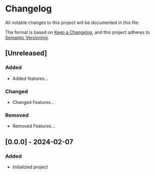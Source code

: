 # Changelog

All notable changes to this project will be documented in this file.

The format is based on [Keep a Changelog](https://keepachangelog.com/en/1.1.0/),
and this project adheres to [Semantic Versioning](https://semver.org/spec/v2.0.0.html).

## [Unreleased]

### Added

- Added features...

### Changed

- Changed Features...

### Removed

- Removed Features...

## [0.0.0] - 2024-02-07

### Added

- Initialized project
